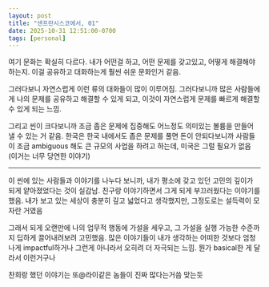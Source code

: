 ```yaml
---
layout: post
title: "샌프란시스코에서, 01"
date: 2025-10-31 12:51:00-0700
tags: [personal]
---
```


여기 문화는 확실히 다르다. 내가 어떤걸 하고, 어떤 문제를 갖고있고, 어떻게 해결해야하는지. 이걸 공유하고 대화하는게 훨씬 쉬운 문화인거 같음.

그러다보니 자연스럽게 이런 류의 대화들이 많이 이루어짐. 그러다보니까 많은 사람들에게 나의 문제를 공유하고 해결할 수 있게 되고, 이것이 자연스럽게 문제를 빠르게 해결할 수 있게 되는 느낌.

그리고 씬이 크다보니까 조금 좁은 문제에 집중해도 어느정도 의미있는 볼륨을 만들어 낼 수 있는 거 같음. 한국은 한국 내에서도 좁은 문제를 풀면 돈이 안되다보니까 사람들이 조금 ambiguous 해도 큰 규모의 사업을 하려고 하는데, 미국은 그럴 필요가 없음 (이거는 너무 당연한 이야기)

---

이 씬에 있는 사람들과 이야기를 나누다 보니까, 내가 평소에 갖고 있던 고민의 깊이가 되게 얕아졌었다는 것이 실감남. 친구랑 이야기하면서 그게 되게 부끄러웠다는 이야기를 했음. 내가 보고 있는 세상이 충분히 깊고 넓었다고 생각했지만, 그정도로는 설득력이 모자란 거였음

그래서 되게 오랜만에 나의 업무적 행동에 가설을 세우고, 그 가설을 실행 가능한 수준까지 딥하게 끌어내려보려 고민했음. 많은 이야기들이 내가 생각하는 어떠한 것보다 엄청나게 impactful하거나 그런게 아니라서 오히려 더 자극되는 느낌. 뭔가 basical한 게 달라서 이런거구나

찬희랑 했던 이야기는 또@라이같은 놈들이 진짜 많다는거씀 맞는듯
